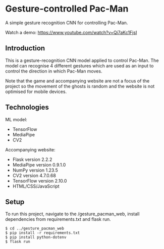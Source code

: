 # Gesture-controlled Pac-Man

A simple gesture recognition CNN for controlling Pac-Man.

Watch a demo: https://www.youtube.com/watch?v=Qi7aKc1FjsI

## Introduction

This is a gesture-recognition CNN model applied to control Pac-Man. The model can recognise 4 different gestures which are used as an input to control the direction in which Pac-Man moves. 

Note that the game and accompanying website are not a focus of the project so the movement of the ghosts is random and the website is not optimised for mobile devices.

## Technologies

ML model:
* TensorFlow
* MediaPipe
* CV2

Accompanying website:
* Flask version 2.2.2
* MediaPipe version 0.9.1.0
* NumPy version 1.23.5
* CV2 version 4.7.0.68
* TensorFlow version 2.10.0
* HTML/CSS/JavaScript


## Setup
To run this project, navigate to the /gesture_pacman_web, install dependencies from requirements.txt and flask run.

```
$ cd ../gesture_pacman_web
$ pip install -r requirements.txt
$ pip install python-dotenv
$ flask run
```

